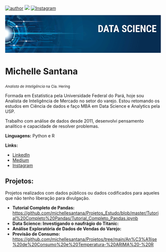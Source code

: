 [![author](https://img.shields.io/badge/author-Michelle-red.svg)](https://www.linkedin.com/in/michellecsantana) [![](https://img.shields.io/badge/python-3.7+-blue.svg)](https://www.python.org/downloads/release/python-365/) [![Instagram](https://img.shields.io/badge/Instagram-purple.svg)](https://www.instagram.com/michellesantana.ds/?hl=pt-br)

<p align="center">
  <img src="banner.png" >
</p>

# Michelle Santana
<sub>*Analista de Inteligência* na Cia. Hering </sub>

Formada em Estatística pela Universidade Federal do Pará, hoje sou Analista de Inteligência de Mercado no setor do varejo. Estou retomando os estudos em Ciência de dados e faço MBA em Data Science e Analytics pela USP.

Trabalho com análise de dados desde 2011, desenvolvi pensamento analítico e capacidade de resolver problemas.

**Linguagens:** Python e R

**Links:**
* [LinkedIn](https://www.linkedin.com/in/michellecsantana)
* [Medium](https://medium.com/@michelle.santana)
* [Instagram](https://www.instagram.com/michellesantana.ds/?hl=pt-br)


## Projetos:
Projetos realizados com dados públicos ou dados codificados para aqueles que não tenho liberação para divulgação.

* **Tutorial Completo de Pandas:** https://github.com/michellesantana/Projetos_Estudo/blob/master/Tutorial%20Completo%20Pandas/Tutorial_Completo_Pandas.ipynb 
* **Data Science: Investigando o naufrágio do Titanic:** 
* **Análise Exploratória de Dados de Vendas do Varejo:**
* **Previsão de Consumo:** https://github.com/michellesantana/Projetos/tree/main/An%C3%A1lise%20de%20Consumo%20e%20Temperatura-%20ARIMA%20-%20R



